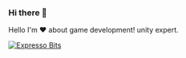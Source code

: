 ### Hi there 👋

Hello I'm ❤️ about game development! unity expert.

[![Expresso Bits](https://img.shields.io/twitter/url?&?style=flat&logo=gamelabel=Site&labelColor=499c75&color=499c75&style=for-the-badge&url=expressobits.com.br)](https://expressobits.com.br/)

<!--
**ScriptsEngineer/ScriptsEngineer** is a ✨ _special_ ✨ repository because its `README.md` (this file) appears on your GitHub profile.


- 🔭 I’m currently working on ...
- 🌱 I’m currently learning ...
- 👯 I’m looking to collaborate on ...
- 🤔 I’m looking for help with ...
- 💬 Ask me about ...
- 📫 How to reach me: ...
- 😄 Pronouns: ...
- ⚡ Fun fact: ...
-->

